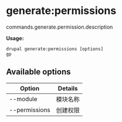 # generate:permissions
commands.generate.permission.description

**Usage:**
```
drupal generate:permissions [options]
gp
```

## Available options
Option | Details
-------|-------------
--module | 模块名称
--permissions | 创建权限
